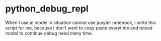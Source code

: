 # python_debug_repl
When I use ai model in situation cannot use jupyter notebook, I write this script for me, because I don't want to copy paste everytime and reload model to continue debug need many time.
